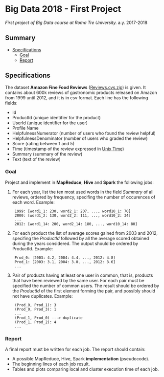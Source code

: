 # Big Data 2018 - First Project
*First project of Big Data course at Roma Tre University.*
a.y. 2017-2018

## Summary

- [Specifications](#specifications)
	+ [Goal](#goal)
	+ [Report](#report)

## Specifications

The dataset **Amazon Fine Food Reviews** ([Reviews.cvs.zip](http://torlone.dia.uniroma3.it/bigdata/Reviews.csv.zip)) is given. It contains about 600k reviews of gastronomic products released on Amazon from 1999 until 2012, and it is in csv format. Each line has the following fields:
- Id
- ProductId (unique identifier for the product)
- UserId (unique identifier for the user)
- Profile Name
- HelpfulnessNumerator (number of users who found the review helpful)
- HelpfulnessDenominator (number of users who graded the review)
- Score (rating between 1 and 5)
- Time (timestamp of the review expressed in [Unix Time](https://en.wikipedia.org/wiki/Unix_time))
- Summary (summary of the review)
- Text (text of the review)

### Goal

Project and implement in **MapReduce**, **Hive** and **Spark** the following jobs:
1. For each year, list the ten most used words in the field *Summary* of all reviews, ordered by frequency, specifing the number of occurences of each word. Example:  

		1999: [word1_1: 230, word2_1: 207, ..., word10_1: 70]
		2000: [word1_2: 130, word2_2: 111, ..., word10_2: 34]
		...
		2012: [word1_14: 200, word2_14: 180, ..., word10_14: 80]

2. For each product the list of average scores gained from 2003 and 2012, specifing the *ProductId* followed by all the average scored obtained during the years considered. The output should be ordered by ProductId. Example:  

		Prod_0: [2003: 4.2, 2004: 4.4, ..., 2012: 4.8]
		Prod_1: [2003: 3.1, 2004: 3.0, ..., 2012: 3.6]
		...

3. Pair of products having at least one user in common, that is, products that have been reviewed by the same user. For each pair must be specified the number of common users. The result should be ordered by the *ProductId* of the first element forming the pair, and possibly should not have duplicates. Example:  

		(Prod_0, Prod_1): 3
		(Prod_0, Prod_3): 1
		...
		(Prod_1, Prod_0) ---> duplicate
		(Prod_1, Prod_2): 4
		...

### Report

A final report must be written for each job. The report should contain:

- A possible MapReduce, Hive, Spark **implementation** (pseudocode).
- The beginning lines of each job result.
- Tables and plots comparing local and cluster execution time of each job.
